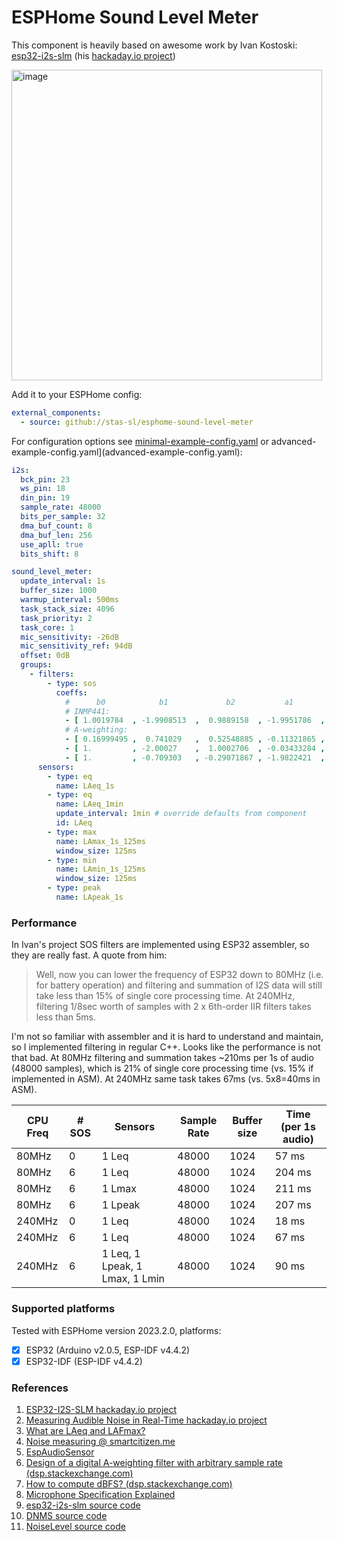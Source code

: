 # ESPHome Sound Level Meter

This component is heavily based on awesome work by Ivan Kostoski: [esp32-i2s-slm](https://github.com/ikostoski/esp32-i2s-slm) (his [hackaday.io project](https://hackaday.io/project/166867-esp32-i2s-slm))

<img width="497" alt="image" src="https://user-images.githubusercontent.com/4602302/220765417-b72447e6-fa94-4d92-84e9-0502fa6743c1.png">

Add it to your ESPHome config:

```yaml
external_components:
  - source: github://stas-sl/esphome-sound-level-meter
```

For configuration options see [minimal-example-config.yaml](minimal-example-config.yaml) or advanced-example-config.yaml](advanced-example-config.yaml):

```yaml
i2s:
  bck_pin: 23
  ws_pin: 18
  din_pin: 19
  sample_rate: 48000
  bits_per_sample: 32
  dma_buf_count: 8
  dma_buf_len: 256
  use_apll: true
  bits_shift: 8

sound_level_meter:
  update_interval: 1s
  buffer_size: 1000
  warmup_interval: 500ms
  task_stack_size: 4096
  task_priority: 2
  task_core: 1
  mic_sensitivity: -26dB
  mic_sensitivity_ref: 94dB
  offset: 0dB
  groups:
    - filters:
        - type: sos
          coeffs:
            #      b0            b1             b2           a1             a2
            # INMP441:
            - [ 1.0019784  , -1.9908513  ,  0.9889158  , -1.9951786  ,  0.99518436 ]
            # A-weighting:
            - [ 0.16999495 ,  0.741029   ,  0.52548885 , -0.11321865 , -0.056549273]
            - [ 1.         , -2.00027    ,  1.0002706  , -0.03433284 , -0.79215795 ]
            - [ 1.         , -0.709303   , -0.29071867 , -1.9822421  ,  0.9822986  ]
      sensors:
        - type: eq
          name: LAeq_1s
        - type: eq
          name: LAeq_1min
          update_interval: 1min # override defaults from component
          id: LAeq
        - type: max
          name: LAmax_1s_125ms
          window_size: 125ms
        - type: min
          name: LAmin_1s_125ms
          window_size: 125ms
        - type: peak
          name: LApeak_1s
```

### Performance

In Ivan's project SOS filters are implemented using ESP32 assembler, so they are really fast. A quote from him:

> Well, now you can lower the frequency of ESP32 down to 80MHz (i.e. for battery operation) and filtering and summation of I2S data will still take less than 15% of single core processing time. At 240MHz, filtering 1/8sec worth of samples with 2 x 6th-order IIR filters takes less than 5ms.

I'm not so familiar with assembler and it is hard to understand and maintain, so I implemented filtering in regular C++. Looks like the performance is not that bad. At 80MHz filtering and summation takes ~210ms per 1s of audio (48000 samples), which is 21% of single core processing time (vs. 15% if implemented in ASM). At 240MHz same task takes 67ms (vs. 5x8=40ms in ASM).

| CPU Freq | # SOS | Sensors                        | Sample Rate | Buffer size | Time (per 1s audio) |
| -------- | ----- | ------------------------------ | ----------- | ----------- | ------------------- |
| 80MHz    | 0     | 1 Leq                          | 48000       | 1024        | 57 ms               |
| 80MHz    | 6     | 1 Leq                          | 48000       | 1024        | 204 ms              |
| 80MHz    | 6     | 1 Lmax                         | 48000       | 1024        | 211 ms              |
| 80MHz    | 6     | 1 Lpeak                        | 48000       | 1024        | 207 ms              |
| 240MHz   | 0     | 1 Leq                          | 48000       | 1024        | 18 ms               |
| 240MHz   | 6     | 1 Leq                          | 48000       | 1024        | 67 ms               |
| 240MHz   | 6     | 1 Leq, 1 Lpeak, 1 Lmax, 1 Lmin | 48000       | 1024        | 90 ms               |

### Supported platforms

Tested with ESPHome version 2023.2.0, platforms:
- [x] ESP32 (Arduino v2.0.5, ESP-IDF v4.4.2)
- [x] ESP32-IDF (ESP-IDF v4.4.2)

### References

1. [ESP32-I2S-SLM hackaday.io project](https://hackaday.io/project/166867-esp32-i2s-slm)
1. [Measuring Audible Noise in Real-Time hackaday.io project](https://hackaday.io/project/162059-street-sense/log/170825-measuring-audible-noise-in-real-time)
1. [What are LAeq and LAFmax?](https://www.nti-audio.com/en/support/know-how/what-are-laeq-and-lafmax)
1. [Noise measuring @ smartcitizen.me](https://docs.smartcitizen.me/Components/sensors/air/Noise)
1. [EspAudioSensor](https://revspace.nl/EspAudioSensor)
1. [Design of a digital A-weighting filter with arbitrary sample rate (dsp.stackexchange.com)](https://dsp.stackexchange.com/questions/36077/design-of-a-digital-a-weighting-filter-with-arbitrary-sample-rate)
1. [How to compute dBFS? (dsp.stackexchange.com)](https://dsp.stackexchange.com/questions/8785/how-to-compute-dbfs)
1. [Microphone Specification Explained](https://invensense.tdk.com/wp-content/uploads/2015/02/AN-1112-v1.1.pdf)
1. [esp32-i2s-slm source code](https://github.com/ikostoski/esp32-i2s-slm)
1. [DNMS source code](https://github.com/hbitter/DNMS)
1. [NoiseLevel source code](https://github.com/bertrik/NoiseLevel)
